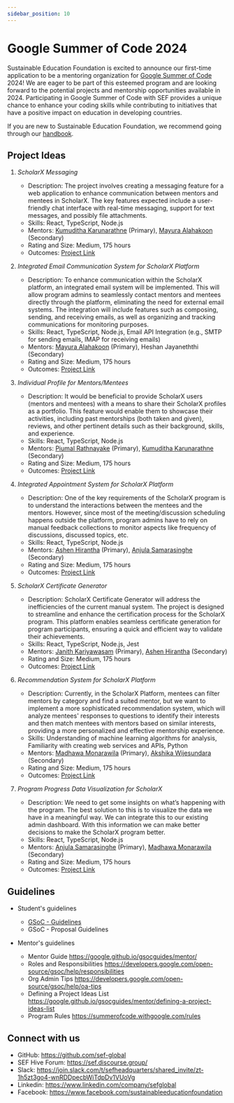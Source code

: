 ```yaml
---
sidebar_position: 10
---
```


# Google Summer of Code 2024 

Sustainable Education Foundation is excited to announce our first-time application to be a mentoring organization for [Google Summer of Code](http://g.co/gsoc) 2024! We are eager to be part of this esteemed program and are looking forward to the potential projects and mentorship opportunities available in 2024. Participating in Google Summer of Code with SEF provides a unique chance to enhance your coding skills while contributing to initiatives that have a positive impact on education in developing countries.

If you are new to Sustainable Education Foundation, we recommend going through our [handbook](https://handbook.sefglobal.org/engineering-team/team).

## Project Ideas

1. *ScholarX Messaging*
    - Description: The project involves creating a messaging feature for a web application to enhance communication between mentors and mentees in ScholarX. The key features expected include a user-friendly chat interface with real-time messaging, support for text messages, and possibly file attachments.
    - Skills: React, TypeScript, Node.js
    - Mentors: [Kumuditha Karunarathne](https://sef.discourse.group/u/kumuditha_udayanga/summary) (Primary), [Mayura Alahakoon](https://sef.discourse.group/u/mayura_andrew) (Secondary)
    - Rating and Size: Medium, 175 hours
    - Outcomes: [Project Link](https://docs.google.com/document/d/1F3PSc26HGoXSlEp8wtX3I86JesNIY6Aqbtr9O12Hu5U/edit?usp=sharing)

2. *Integrated Email Communication System for ScholarX Platform*
    - Description: To enhance communication within the ScholarX platform, an integrated email system will be implemented. This will allow program admins to seamlessly contact mentors and mentees directly through the platform, eliminating the need for external email systems. The integration will include features such as composing, sending, and receiving emails, as well as organizing and tracking communications for monitoring purposes.
    - Skills: React, TypeScript, Node.js, Email API Integration (e.g., SMTP for sending emails, IMAP for receiving emails)
    - Mentors: [Mayura Alahakoon](https://sef.discourse.group/u/mayura_andrew) (Primary), Heshan Jayaneththi (Secondary)
    - Rating and Size: Medium, 175 hours
    - Outcomes: [Project Link](https://docs.google.com/document/d/11huIaWMS4rnr0sBAZmfs4bsqRhZNRnUM9g8xyMchmwU/edit?usp=sharing)

3. *Individual Profile for Mentors/Mentees*
    - Description: It would be beneficial to provide ScholarX users (mentors and mentees) with a means to share their ScholarX profiles as a portfolio. This feature would enable them to showcase their activities, including past mentorships (both taken and given), reviews, and other pertinent details such as their background, skills, and experience.
    - Skills: React, TypeScript, Node.js
    - Mentors: [Piumal Rathnayake](https://sef.discourse.group/u/piumal1999/summary) (Primary), [Kumuditha Karunarathne](https://sef.discourse.group/u/kumuditha_udayanga/summary) (Secondary)
    - Rating and Size: Medium, 175 hours
    - Outcomes: [Project Link](https://docs.google.com/document/d/1FEqCtsCq0lXordYv9kQCUEW4h_Wvphwy5OcaGUFfPyc/edit?usp=sharing)

4. *Integrated Appointment System for ScholarX Platform*
    - Description: One of the key requirements of the ScholarX program is to understand the interactions between the mentees and the mentors. However, since most of the meeting/discussion scheduling happens outside the platform, program admins have to rely on manual feedback collections to monitor aspects like frequency of discussions, discussed topics, etc.
    - Skills: React, TypeScript, Node.js
    - Mentors: [Ashen Hirantha](https://sef.discourse.group/u/ashen_hirantha/summary) (Primary), [Anjula Samarasinghe](https://sef.discourse.group/u/anjisvj/activity) (Secondary)
    - Rating and Size: Medium, 175 hours
    - Outcomes: [Project Link](https://docs.google.com/document/d/1CRxfSprtGpjtS1JtYSKXs0eeBtZrkYN5D6iYSJe6t5Q/edit?usp=sharing)

5. *ScholarX Certificate Generator*
    - Description: ScholarX Certificate Generator will address the inefficiencies of the current manual system. The project is designed to streamline and enhance the certification process for the ScholarX program. This platform enables seamless certificate generation for program participants, ensuring a quick and efficient way to validate their achievements.
    - Skills: React, TypeScript, Node.js, Jest
    - Mentors: [Janith Kariyawasam](https://sef.discourse.group/u/janithlahiru/summary) (Primary), [Ashen Hirantha](https://sef.discourse.group/u/ashen_hirantha/summary) (Secondary)
    - Rating and Size: Medium, 175 hours
    - Outcomes: [Project Link](https://docs.google.com/document/d/15vuvIlEC8afsYVjn3Bdi4Pa-qPbuUKRqo7y2R0TYaTg/edit?usp=sharing)

6. *Recommendation System for ScholarX Platform*
    - Description: Currently, in the ScholarX Platform, mentees can filter mentors by category and find a suited mentor, but we want to implement a more sophisticated recommendation system, which will analyze mentees' responses to questions to identify their interests and then match mentees with mentors based on similar interests, providing a more personalized and effective mentorship experience.
    - Skills: Understanding of machine learning algorithms for analysis, Familiarity with creating web services and APIs, Python
    - Mentors: [Madhawa Monarawila](https://sef.discourse.group/u/madhawa/summary) (Primary), [Akshika Wijesundara](https://sef.discourse.group/u/akshika47/summary) (Secondary)
    - Rating and Size: Medium, 175 hours
    - Outcomes: [Project Link](https://docs.google.com/document/d/1ndXqo7LghoYoirI4aGvc7rQNo88NLePaV2BWN_QC1qA/edit?usp=sharing)

7. *Program Progress Data Visualization for ScholarX*
    - Description: We need to get some insights on what’s happening with the program. The best solution to this is to visualize the data we have in a meaningful way. We can integrate this to our existing admin dashboard. With this information we can make better decisions to make the ScholarX program better.
    - Skills: React, TypeScript, Node.js
    - Mentors: [Anjula Samarasinghe](https://sef.discourse.group/u/anjisvj/activity) (Primary), [Madhawa Monarawila](https://sef.discourse.group/u/madhawa/summary) (Secondary)
    - Rating and Size: Medium, 175 hours
    - Outcomes: [Project Link](https://docs.google.com/document/d/1lTzNLalPzCFgDaplIheMXWwarA6MFklwufasEUxBgG0/edit?usp=sharing)
   
## Guidelines
- Student's guidelines
   - [GSoC - Guidelines](https://handbook.sefglobal.org/gsoc-contributor-guidance)
   - GSoC - Proposal Guidelines

- Mentor's guidelines
  - Mentor Guide https://google.github.io/gsocguides/mentor/
  - Roles and Responsibilities https://developers.google.com/open-source/gsoc/help/responsibilities
  - Org Admin Tips https://developers.google.com/open-source/gsoc/help/oa-tips
  - Defining a Project Ideas List https://google.github.io/gsocguides/mentor/defining-a-project-ideas-list
  - Program Rules https://summerofcode.withgoogle.com/rules

## Connect with us 
* GitHub: https://github.com/sef-global
* SEF Hive Forum: https://sef.discourse.group/
* Slack: https://join.slack.com/t/sefheadquarters/shared_invite/zt-1h5zt3go4-wnRDDpecbWiTdpDv1VUoVg
* Linkedin: https://www.linkedin.com/company/sefglobal
* Facebook: https://www.facebook.com/sustainableeducationfoundation
